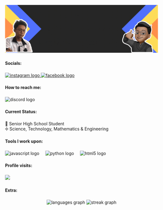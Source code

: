 <div align="center">
  <img src="https://github.com/simplyandrei/simplyandrei/blob/main/Andrei%20Agustin.gif?raw=true"  />
</div>

###

<h4 align="left">Socials:</h4>

###

<div align="left">
  <a href="https://www.instagram.com/sino.si.drei/https://www.instagram.com/sino.si.drei/" target="_blank">
    <img src="https://img.shields.io/static/v1?message=Instagram&logo=instagram&label=&color=E4405F&logoColor=white&labelColor=&style=for-the-badge" height="30" alt="instagram logo"  />
  </a>
  <a href="https://www.facebook.com/sino.si.drei/https://www.facebook.com/sino.si.drei/" target="_blank">
    <img src="https://img.shields.io/static/v1?message=Facebook&logo=facebook&label=&color=1877F2&logoColor=white&labelColor=&style=for-the-badge" height="30" alt="facebook logo"  />
  </a>
</div>

###

<h4 align="left">How to reach me:</h4>

###

<div align="left">
  <img src="https://img.shields.io/static/v1?message=_simply.drei&logo=discord&label=Discord&color=7289DA&logoColor=white&labelColor=&style=for-the-badge" height="30" alt="discord logo"  />
</div>

###

<h4 align="left">Current Status:</h4>

###

<p align="left">📘 Senior High School Student<br>➗ Science, Technology, Mathematics & Engineering</p>

###

<h4 align="left">Tools I work upon:</h4>

###

<div align="left">
  <img src="https://cdn.jsdelivr.net/gh/devicons/devicon/icons/javascript/javascript-original.svg" height="40" alt="javascript logo"  />
  <img width="12" />
  <img src="https://cdn.jsdelivr.net/gh/devicons/devicon/icons/python/python-original.svg" height="40" alt="python logo"  />
  <img width="12" />
  <img src="https://cdn.jsdelivr.net/gh/devicons/devicon/icons/html5/html5-original.svg" height="40" alt="html5 logo"  />
</div>

###

<h4 align="left">Profile visits:</h4>

###

<div align="left">
  <img src="https://profile-counter.glitch.me/simplyandrei/count.svg?"  />
</div>

###

<h4 align="left">Extra:</h4>

###

<div align="center">
  <img src="https://github-readme-stats.vercel.app/api/top-langs?username=simplyandrei&locale=en&hide_title=false&layout=compact&card_width=320&langs_count=10&theme=vue-dark&hide_border=true&order=2" height="100" alt="languages graph"  />
  <img src="https://streak-stats.demolab.com?user=simplyandrei&locale=en&mode=daily&theme=vue-dark&hide_border=true&border_radius=5&order=3" height="100" alt="streak graph"  />
</div>

###

<br clear="both">
